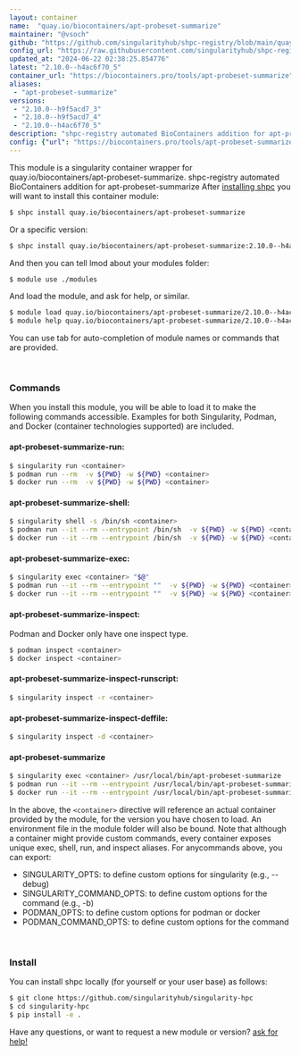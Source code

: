 ```yaml
---
layout: container
name:  "quay.io/biocontainers/apt-probeset-summarize"
maintainer: "@vsoch"
github: "https://github.com/singularityhub/shpc-registry/blob/main/quay.io/biocontainers/apt-probeset-summarize/container.yaml"
config_url: "https://raw.githubusercontent.com/singularityhub/shpc-registry/main/quay.io/biocontainers/apt-probeset-summarize/container.yaml"
updated_at: "2024-06-22 02:38:25.854776"
latest: "2.10.0--h4ac6f70_5"
container_url: "https://biocontainers.pro/tools/apt-probeset-summarize"
aliases:
 - "apt-probeset-summarize"
versions:
 - "2.10.0--h9f5acd7_3"
 - "2.10.0--h9f5acd7_4"
 - "2.10.0--h4ac6f70_5"
description: "shpc-registry automated BioContainers addition for apt-probeset-summarize"
config: {"url": "https://biocontainers.pro/tools/apt-probeset-summarize", "maintainer": "@vsoch", "description": "shpc-registry automated BioContainers addition for apt-probeset-summarize", "latest": {"2.10.0--h4ac6f70_5": "sha256:6fec38aa2e1870bd60b04f6512ae12401bc5ba08eee86f40e142b2e51464cdeb"}, "tags": {"2.10.0--h9f5acd7_3": "sha256:9b0d8782daca43d81dd1e18752c012e435d24d45efe5fb0a17ef243ddefcd390", "2.10.0--h9f5acd7_4": "sha256:165e1e61b1fa5f0268378738fbeccebc5e7fa740140f5456131b4ecd621e10d6", "2.10.0--h4ac6f70_5": "sha256:6fec38aa2e1870bd60b04f6512ae12401bc5ba08eee86f40e142b2e51464cdeb"}, "docker": "quay.io/biocontainers/apt-probeset-summarize", "aliases": {"apt-probeset-summarize": "/usr/local/bin/apt-probeset-summarize"}}
---
```


This module is a singularity container wrapper for quay.io/biocontainers/apt-probeset-summarize.
shpc-registry automated BioContainers addition for apt-probeset-summarize
After [installing shpc](#install) you will want to install this container module:


```bash
$ shpc install quay.io/biocontainers/apt-probeset-summarize
```

Or a specific version:

```bash
$ shpc install quay.io/biocontainers/apt-probeset-summarize:2.10.0--h4ac6f70_5
```

And then you can tell lmod about your modules folder:

```bash
$ module use ./modules
```

And load the module, and ask for help, or similar.

```bash
$ module load quay.io/biocontainers/apt-probeset-summarize/2.10.0--h4ac6f70_5
$ module help quay.io/biocontainers/apt-probeset-summarize/2.10.0--h4ac6f70_5
```

You can use tab for auto-completion of module names or commands that are provided.

<br>

### Commands

When you install this module, you will be able to load it to make the following commands accessible.
Examples for both Singularity, Podman, and Docker (container technologies supported) are included.

#### apt-probeset-summarize-run:

```bash
$ singularity run <container>
$ podman run --rm  -v ${PWD} -w ${PWD} <container>
$ docker run --rm  -v ${PWD} -w ${PWD} <container>
```

#### apt-probeset-summarize-shell:

```bash
$ singularity shell -s /bin/sh <container>
$ podman run --it --rm --entrypoint /bin/sh  -v ${PWD} -w ${PWD} <container>
$ docker run --it --rm --entrypoint /bin/sh  -v ${PWD} -w ${PWD} <container>
```

#### apt-probeset-summarize-exec:

```bash
$ singularity exec <container> "$@"
$ podman run --it --rm --entrypoint ""  -v ${PWD} -w ${PWD} <container> "$@"
$ docker run --it --rm --entrypoint ""  -v ${PWD} -w ${PWD} <container> "$@"
```

#### apt-probeset-summarize-inspect:

Podman and Docker only have one inspect type.

```bash
$ podman inspect <container>
$ docker inspect <container>
```

#### apt-probeset-summarize-inspect-runscript:

```bash
$ singularity inspect -r <container>
```

#### apt-probeset-summarize-inspect-deffile:

```bash
$ singularity inspect -d <container>
```


#### apt-probeset-summarize

```bash
$ singularity exec <container> /usr/local/bin/apt-probeset-summarize
$ podman run --it --rm --entrypoint /usr/local/bin/apt-probeset-summarize   -v ${PWD} -w ${PWD} <container> -c " $@"
$ docker run --it --rm --entrypoint /usr/local/bin/apt-probeset-summarize   -v ${PWD} -w ${PWD} <container> -c " $@"
```



In the above, the `<container>` directive will reference an actual container provided
by the module, for the version you have chosen to load. An environment file in the
module folder will also be bound. Note that although a container
might provide custom commands, every container exposes unique exec, shell, run, and
inspect aliases. For anycommands above, you can export:

 - SINGULARITY_OPTS: to define custom options for singularity (e.g., --debug)
 - SINGULARITY_COMMAND_OPTS: to define custom options for the command (e.g., -b)
 - PODMAN_OPTS: to define custom options for podman or docker
 - PODMAN_COMMAND_OPTS: to define custom options for the command

<br>

### Install

You can install shpc locally (for yourself or your user base) as follows:

```bash
$ git clone https://github.com/singularityhub/singularity-hpc
$ cd singularity-hpc
$ pip install -e .
```

Have any questions, or want to request a new module or version? [ask for help!](https://github.com/singularityhub/singularity-hpc/issues)
